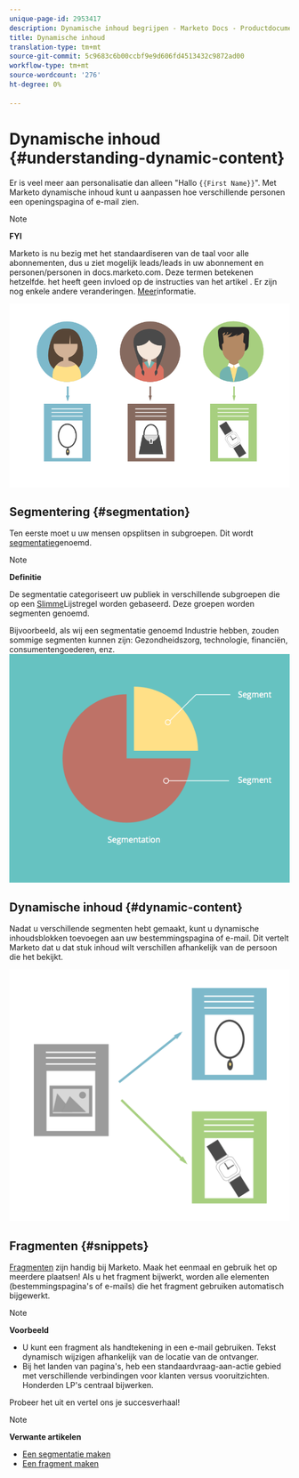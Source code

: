```yaml
---
unique-page-id: 2953417
description: Dynamische inhoud begrijpen - Marketo Docs - Productdocumentatie
title: Dynamische inhoud
translation-type: tm+mt
source-git-commit: 5c9683c6b00ccbf9e9d606fd4513432c9872ad00
workflow-type: tm+mt
source-wordcount: '276'
ht-degree: 0%

---
```



# Dynamische inhoud {#understanding-dynamic-content}

Er is veel meer aan personalisatie dan alleen &quot;Hallo `{{First Name}}`&quot;. Met Marketo dynamische inhoud kunt u aanpassen hoe verschillende personen een openingspagina of e-mail zien.

>[!NOTE]
>
>**FYI**
>
>Marketo is nu bezig met het standaardiseren van de taal voor alle abonnementen, dus u ziet mogelijk leads/leads in uw abonnement en personen/personen in docs.marketo.com. Deze termen betekenen hetzelfde. het heeft geen invloed op de instructies van het artikel . Er zijn nog enkele andere veranderingen. [Meer](http://docs.marketo.com/display/DOCS/Updates+to+Marketo+Terminology)informatie.

![](assets/artboard-1.png)

## Segmentering {#segmentation}

Ten eerste moet u uw mensen opsplitsen in subgroepen. Dit wordt [segmentatie](create-a-segmentation.md)genoemd.

>[!NOTE]
>
>**Definitie**
>
>De segmentatie categoriseert uw publiek in verschillende subgroepen die op een [Slimme](../../../../product-docs/core-marketo-concepts/smart-campaigns/understanding-smart-campaigns.md)Lijstregel worden gebaseerd. Deze groepen worden segmenten genoemd.

Bijvoorbeeld, als wij een segmentatie genoemd Industrie hebben, zouden sommige segmenten kunnen zijn: Gezondheidszorg, technologie, financiën, consumentengoederen, enz.   ![](assets/artboard-2.png)

## Dynamische inhoud {#dynamic-content}

Nadat u verschillende segmenten hebt gemaakt, kunt u dynamische inhoudsblokken toevoegen aan uw bestemmingspagina of e-mail. Dit vertelt Marketo dat u dat stuk inhoud wilt verschillen afhankelijk van de persoon die het bekijkt.

![](assets/artboard-3.png)

## Fragmenten {#snippets}

[Fragmenten](../../../../product-docs/personalization/segmentation-and-snippets/snippets/create-a-snippet.md) zijn handig bij Marketo. Maak het eenmaal en gebruik het op meerdere plaatsen! Als u het fragment bijwerkt, worden alle elementen (bestemmingspagina&#39;s of e-mails) die het fragment gebruiken automatisch bijgewerkt.

>[!NOTE]
>
>**Voorbeeld**
>
>* U kunt een fragment als handtekening in een e-mail gebruiken. Tekst dynamisch wijzigen afhankelijk van de locatie van de ontvanger.
>* Bij het landen van pagina&#39;s, heb een standaardvraag-aan-actie gebied met verschillende verbindingen voor klanten versus vooruitzichten. Honderden LP&#39;s centraal bijwerken.

>



Probeer het uit en vertel ons je succesverhaal!

>[!NOTE]
>
>**Verwante artikelen**
>
>* [Een segmentatie maken](create-a-segmentation.md)
>* [Een fragment maken](../../../../product-docs/personalization/segmentation-and-snippets/snippets/create-a-snippet.md)

>



